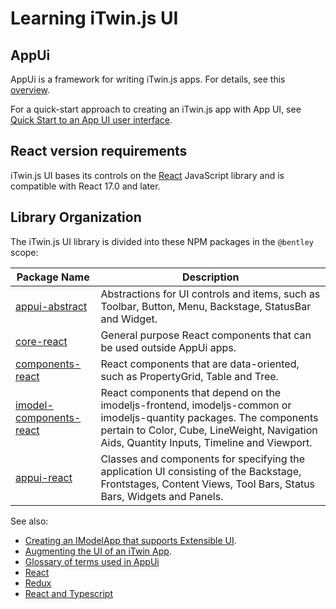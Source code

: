 # Learning iTwin.js UI

## AppUi

AppUi is a framework for writing iTwin.js apps. For details, see this [overview](./appui/index).

For a quick-start approach to creating an iTwin.js app with App UI, see [Quick Start to an App UI user interface](./QuickStartUi.md).

## React version requirements

iTwin.js UI bases its controls on the [React](https://reactjs.org/) JavaScript library and is compatible with React 17.0 and later.

## Library Organization

The iTwin.js UI library is divided into these NPM packages in the `@bentley` scope:

|Package Name|Description
|-----|-----
|[appui-abstract](./abstract/index)|Abstractions for UI controls and items, such as Toolbar, Button, Menu, Backstage, StatusBar and Widget.
|[core-react](./core/index)|General purpose React components that can be used outside AppUi apps.
|[components-react](./components/index)|React components that are data-oriented, such as PropertyGrid, Table and Tree.
|[imodel-components-react](./imodel-components/index)|React components that depend on the imodeljs-frontend, imodeljs-common or imodeljs-quantity packages. The components pertain to Color, Cube, LineWeight, Navigation Aids, Quantity Inputs, Timeline and Viewport.
|[appui-react](./appui-react/index)|Classes and components for specifying the application UI consisting of the Backstage, Frontstages, Content Views, Tool Bars, Status Bars, Widgets and Panels.

See also:

- [Creating an IModelApp that supports Extensible UI](./HostAppUI.md).
- [Augmenting the UI of an iTwin App](./AugmentingUI.md).
- [Glossary of terms used in AppUi](./UIGlossary)
- [React](https://reactjs.org/)
- [Redux](https://redux.js.org/)
- [React and Typescript](https://github.com/typescript-cheatsheets/react-typescript-cheatsheet/)
